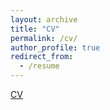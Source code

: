 ```yaml
---
layout: archive
title: "CV"
permalink: /cv/
author_profile: true
redirect_from:
  - /resume
---
```


<a href="/files/2021-09-09 CV.pdf" class="image fit">CV</a>